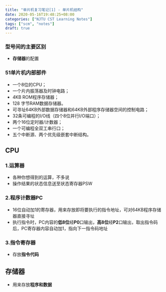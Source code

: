 ```yaml
---
title: "单片机复习笔记[1] - 单片机结构"
date: 2020-05-16T19:48:25+08:00
categories: ["NJTU CST Learning Notes"]
tags: ["scm", "notes"]
draft: true
---
```



### 型号间的主要区别
+ **存储器**的配置    

### 51单片机内部部件
+ 一个8位的CPU；
+ 一个片内振荡器及时钟电路；
+ 4KB ROM程序存储器；
+ 128 字节RAM数据存储器。
+ 可寻址64KB外部数据存储器和64KB外部程序存储器空间的控制电路；
+ 32条可编程的I/O线（四个8位并行I/O端口）；
+ 两个16位定时器/计数器；
+ 一个可编程全双工串行口；
+ 五个中断源、两个优先级嵌套中断结构。

## CPU
### 1.运算器
+ 各种你想得到的运算，不多说
+ 操作结果的状态信息送至状态寄存器PSW

### 2.程序计数器PC
+ 16位自动加1的寄存器，用来存放即将要执行的指令地址，可对64KB程序存储器直接寻址
+ 执行指令时，PC内容的**低8位**经**P0**口输出，**高8位**经**P2**口输出，取出指令码后，PC寄存器内容自动加1，指向下一指令码地址

### 3.指令寄存器
+ 存放**指令代码**

## 存储器
+ 用来存放**程序和数据**
